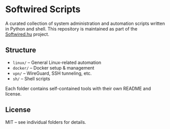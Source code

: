 # Softwired Scripts

A curated collection of system administration and automation scripts written in Python and shell.
This repository is maintained as part of the [Softwired.hu](https://softwired.hu) project.

## Structure

- `linux/` – General Linux-related automation
- `docker/` – Docker setup & management
- `vpn/` – WireGuard, SSH tunneling, etc.
- `sh/` – Shell scripts

Each folder contains self-contained tools with their own README and license.

## License

MIT – see individual folders for details.
